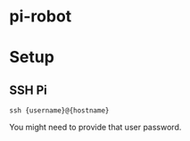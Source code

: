 # pi-robot

# Setup

## SSH Pi
`ssh {username}@{hostname}`

You might need to provide that user password.